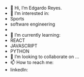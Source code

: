 - 👋 Hi, I’m Edgardo Reyes.
- 👀 I’m interested in:
- Sports
- software engineering
- 
- 🌱 I’m currently learning:
- REACT
- JAVASCRIPT
- PYTHON
- 💞️ I’m looking to collaborate on ...
- 📫 How to reach me:
- linkedIn:

<!---
EdgardoReyes123/EdgardoReyes123 is a ✨ special ✨ repository because its `README.md` (this file) appears on your GitHub profile.
You can click the Preview link to take a look at your changes.
--->
